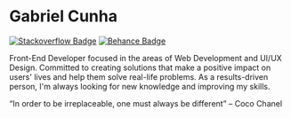 # Gabriel Cunha

[![Stackoverflow Badge](https://img.shields.io/badge/-StackOverflow-0F3772?style=flat-square&logo=Stackoverflow&logoColor=white&link=https://stackoverflow.com/users/14464501/gabriel-cunha)](https://stackoverflow.com/users/14464501/gabriel-cunha) 
[![Behance Badge](https://img.shields.io/badge/-Behance-0F3772?style=flat-square&logo=Behance&logoColor=white&link=https://www.behance.net/gabrielllcunha)](https://www.behance.net/gabrielllcunha) 

Front-End Developer focused in the areas of Web Development and UI/UX Design. Committed to creating solutions that make a positive impact on users' lives and help them solve real-life problems. As a results-driven person, I'm always looking for new knowledge and improving my skills.

“In order to be irreplaceable, one must always be different” – Coco Chanel
